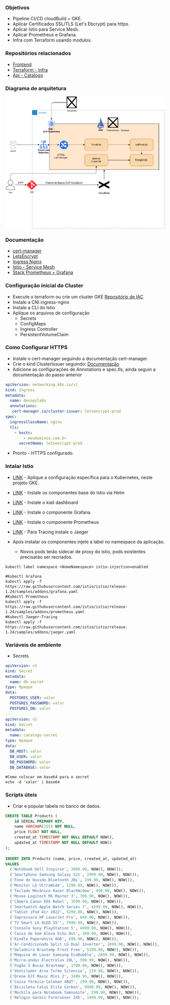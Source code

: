 

### Objetivos
 - Pipeline CI/CD cloudBuild + GKE.
 - Aplicar Certificados SSL/TLS (Let's Ebcrypt) para https.
 - Aplicar Istio para Service Mesh.
 - Aplicar Prometheus e Grafana.
 - Infra com Terraform usando modulos.


### Repositórios relacionados 
- [Frontend](https://github.com/Adenilson365/devopslabs01-frontend)
- [Terraform - Infra](https://github.com/Adenilson365/devopslabs01-iac)
- [Api - Catalogo](https://github.com/Adenilson365/devopslabs01-catalogo)
### Diagrama de arquitetura
![Diagrama](./docs-assets/diagrama.drawio.png)

### Documentação
- [cert-manager](https://cert-manager.io/)
- [LetsEncrypt](https://letsencrypt.org/)
- [Ingress Nginx](https://kubernetes.github.io/ingress-nginx/deploy/#gce-gke)
- [Istio - Service Mesh](https://istio.io/)
- [Stack Prometheus + Grafana](https://artifacthub.io/packages/helm/prometheus-community/kube-prometheus-stack)

### Configuração inícial do Cluster
- Execute o terraform ou crie um cluster GKE [Repositório de IAC](https://github.com/Adenilson365/devopslabs01-iac)
- Instale a CNI ingress-nginx
- Instale a CLI do Istio 
- Aplique os arquivos de configuração 
  - Secrets
  - ConfigMaps
  - Ingress Controller
  - PersistentVolumeClaim

### Como Configurar HTTPS
- Instale o cert-manager seguindo a documentação cert-manager.
- Crie o kind ClusterIssuer seguindo: [Documentação](https://cert-manager.io/docs/tutorials/acme/nginx-ingress/)
- Adicione as configurações de Annotations e spec.tls, ainda seguin a documentação do passo anterior
```YAML
apiVersion: networking.k8s.io/v1
kind: Ingress
metadata:
  name: devopslabs
  annotations:
   cert-manager.io/cluster-issuer: letsencrypt-prod
spec:
  ingressClassName: nginx
  tls:
    - hosts:
        - meudominio.com.br
      secretName: letsencrypt-prod
```
- Pronto - HTTPS configurado.

### Intalar Istio
- [LINK](https://istio.io/latest/docs/ambient/install/platform-prerequisites/) - Aplique a configuração específica para o Kubernetes, neste projeto GKE.
- [LINK](https://istio.io/latest/docs/ambient/install/helm/) - Instale os componentes base do Istio via Helm
- [LINK](https://istio.io/latest/docs/ops/integrations/kiali/#installation) - Instale o kiali dashboard
- [LINK](https://istio.io/latest/docs/ops/integrations/grafana/) - Instale o componente Grafana
- [LINK](https://istio.io/latest/docs/ops/integrations/prometheus/) - Instale o componente Prometheus
- [LINK](https://istio.io/latest/docs/ops/integrations/jaeger/#installation) - Para Tracing instale o Jaeger

- Após instalar os componentes injete a label no namespace da aplicação.
  - Novos pods terão sidecar de proxy do istio, pods existentes precisarão ser recriados.
```
kubectl label namespace <NomeNamespace> istio-injection=enabled
```


```shell
#Kubectl Grafana
kubectl apply -f https://raw.githubusercontent.com/istio/istio/release-1.24/samples/addons/grafana.yaml
#Kubectl Prometheus
kubectl apply -f https://raw.githubusercontent.com/istio/istio/release-1.24/samples/addons/prometheus.yaml
#Kubectl Jaeger-Tracing
kubectl apply -f https://raw.githubusercontent.com/istio/istio/release-1.24/samples/addons/jaeger.yaml

```

### Variáveis de ambiente
- Secrets 
```YAML
apiVersion: v1 
kind: Secret
metadata:
  name: db-secret
type: Opaque
data:
  POSTGRES_USER: valor
  POSTGRES_PASSWORD: valor
  POSTGRES_DB: valor
---
apiVersion: v1
kind: Secret
metadata:
  name: catalogo-secret
type: Opaque
data:
  DB_HOST: valor
  DB_USER: valor
  DB_PASSWORD: valor
  DB_DATABASE: valor
```
```shell
#Como colocar em base64 para o secret
echo -d 'valor' | base64 
```


### Scripts úteis

- Criar e popular tabela no banco de dados.

```SQL
CREATE TABLE Products (
    id SERIAL PRIMARY KEY, 
    name VARCHAR(255) NOT NULL,
    price FLOAT NOT NULL, 
    created_at TIMESTAMP NOT NULL DEFAULT NOW(), 
    updated_at TIMESTAMP NOT NULL DEFAULT NOW() 
);

INSERT INTO Products (name, price, created_at, updated_at)
VALUES 
  ('Notebook Dell Inspiron', 3999.99, NOW(), NOW()),
  ('Smartphone Samsung Galaxy S21', 2999.90, NOW(), NOW()),
  ('Fone de Ouvido Bluetooth JBL', 199.99, NOW(), NOW()),
  ('Monitor LG UltraWide', 1299.99, NOW(), NOW()),
  ('Teclado Mecânico Razer BlackWidow', 499.90, NOW(), NOW()),
  ('Mouse Logitech MX Master 3', 399.90, NOW(), NOW()),
  ('Câmera Canon EOS Rebel', 3599.99, NOW(), NOW()),
  ('Smartwatch Apple Watch Series 7', 4299.99, NOW(), NOW()),
  ('Tablet iPad Air 2022', 5299.00, NOW(), NOW()),
  ('Impressora HP LaserJet Pro', 849.90, NOW(), NOW()),
  ('TV Smart LG OLED 55"', 7999.99, NOW(), NOW()),
  ('Console Sony PlayStation 5', 4999.99, NOW(), NOW()),
  ('Caixa de Som Alexa Echo Dot', 349.99, NOW(), NOW()),
  ('Kindle Paperwhite 8GB', 699.90, NOW(), NOW()),
  ('Ar-Condicionado Split LG Dual Inverter', 2699.90, NOW(), NOW()),
  ('Geladeira Brastemp Frost Free', 5299.00, NOW(), NOW()),
  ('Máquina de Lavar Samsung EcoBubble', 2899.99, NOW(), NOW()),
  ('Micro-ondas Electrolux 20L', 599.99, NOW(), NOW()),
  ('Fogão 5 Bocas Brastemp', 1799.90, NOW(), NOW()),
  ('Ventilador Arno Turbo Silencio', 219.90, NOW(), NOW()),
  ('Drone DJI Mavic Mini 2', 3499.99, NOW(), NOW()),
  ('Caixa Térmica Coleman 48QT', 299.90, NOW(), NOW()),
  ('Bicicleta Caloi Elite Carbon', 9999.99, NOW(), NOW()),
  ('Mochila para Notebook Samsonite', 299.99, NOW(), NOW()),
  ('Relógio Garmin Forerunner 245', 1499.99, NOW(), NOW());

```
